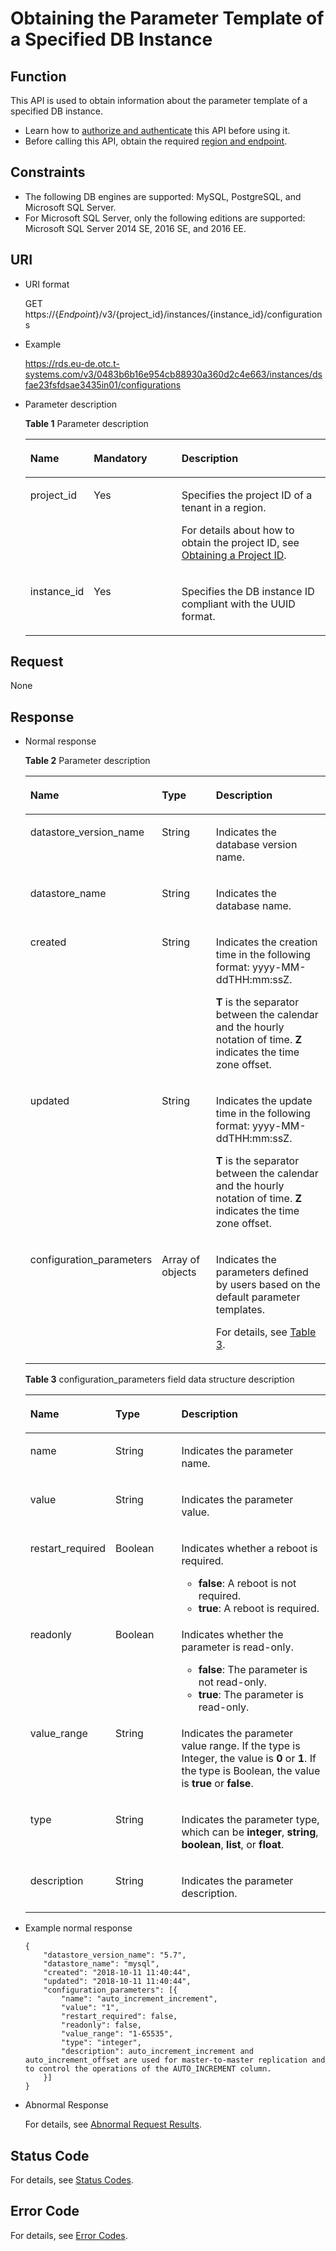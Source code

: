 # Obtaining the Parameter Template of a Specified DB Instance<a name="rds_09_0306"></a>

## Function<a name="section8137930122719"></a>

This API is used to obtain information about the parameter template of a specified DB instance.

-   Learn how to  [authorize and authenticate](authentication.md)  this API before using it.
-   Before calling this API, obtain the required  [region and endpoint](https://docs.otc.t-systems.com/en-us/endpoint/index.html).

## Constraints<a name="section1270314533467"></a>

-   The following DB engines are supported: MySQL, PostgreSQL, and Microsoft SQL Server.
-   For Microsoft SQL Server, only the following editions are supported: Microsoft SQL Server 2014 SE, 2016 SE, and 2016 EE.

## URI<a name="section1013703014278"></a>

-   URI format

    GET https://\{_Endpoint_\}/v3/\{project\_id\}/instances/\{instance\_id\}/configurations

-   Example

    https://rds.eu-de.otc.t-systems.com/v3/0483b6b16e954cb88930a360d2c4e663/instances/dsfae23fsfdsae3435in01/configurations

-   Parameter description

    **Table  1**  Parameter description

    <a name="table11137330152717"></a>
    <table><thead align="left"><tr id="row6355630152713"><th class="cellrowborder" valign="top" width="21.14%" id="mcps1.2.4.1.1"><p id="p17355143011279"><a name="p17355143011279"></a><a name="p17355143011279"></a><strong id="b84235270691445"><a name="b84235270691445"></a><a name="b84235270691445"></a>Name</strong></p>
    </th>
    <th class="cellrowborder" valign="top" width="29.23%" id="mcps1.2.4.1.2"><p id="p435563012275"><a name="p435563012275"></a><a name="p435563012275"></a><strong id="b12588133410016"><a name="b12588133410016"></a><a name="b12588133410016"></a>Mandatory</strong></p>
    </th>
    <th class="cellrowborder" valign="top" width="49.63%" id="mcps1.2.4.1.3"><p id="p635513013278"><a name="p635513013278"></a><a name="p635513013278"></a><strong id="b842352706163417"><a name="b842352706163417"></a><a name="b842352706163417"></a>Description</strong></p>
    </th>
    </tr>
    </thead>
    <tbody><tr id="row1235520308278"><td class="cellrowborder" valign="top" width="21.14%" headers="mcps1.2.4.1.1 "><p id="p0355130202712"><a name="p0355130202712"></a><a name="p0355130202712"></a>project_id</p>
    </td>
    <td class="cellrowborder" valign="top" width="29.23%" headers="mcps1.2.4.1.2 "><p id="p1735511302279"><a name="p1735511302279"></a><a name="p1735511302279"></a>Yes</p>
    </td>
    <td class="cellrowborder" valign="top" width="49.63%" headers="mcps1.2.4.1.3 "><p id="p5355183014275"><a name="p5355183014275"></a><a name="p5355183014275"></a>Specifies the project ID of a tenant in a region.</p>
    <p id="p10290162519612"><a name="p10290162519612"></a><a name="p10290162519612"></a>For details about how to obtain the project ID, see <a href="obtaining-a-project-id.md">Obtaining a Project ID</a>.</p>
    </td>
    </tr>
    <tr id="row335573052719"><td class="cellrowborder" valign="top" width="21.14%" headers="mcps1.2.4.1.1 "><p id="p143551530112714"><a name="p143551530112714"></a><a name="p143551530112714"></a>instance_id</p>
    </td>
    <td class="cellrowborder" valign="top" width="29.23%" headers="mcps1.2.4.1.2 "><p id="p163551830202719"><a name="p163551830202719"></a><a name="p163551830202719"></a>Yes</p>
    </td>
    <td class="cellrowborder" valign="top" width="49.63%" headers="mcps1.2.4.1.3 "><p id="p735515304272"><a name="p735515304272"></a><a name="p735515304272"></a>Specifies the DB instance ID compliant with the UUID format.</p>
    </td>
    </tr>
    </tbody>
    </table>


## Request<a name="section20152163016277"></a>

None

## Response<a name="section14152103042715"></a>

-   Normal response

    **Table  2**  Parameter description

    <a name="table71681830152719"></a>
    <table><thead align="left"><tr id="row133554304277"><th class="cellrowborder" valign="top" width="23.01%" id="mcps1.2.4.1.1"><p id="p1235583052717"><a name="p1235583052717"></a><a name="p1235583052717"></a><strong id="b1402756775"><a name="b1402756775"></a><a name="b1402756775"></a>Name</strong></p>
    </th>
    <th class="cellrowborder" valign="top" width="23.3%" id="mcps1.2.4.1.2"><p id="p1735523017272"><a name="p1735523017272"></a><a name="p1735523017272"></a><strong id="b842352706164541"><a name="b842352706164541"></a><a name="b842352706164541"></a>Type</strong></p>
    </th>
    <th class="cellrowborder" valign="top" width="53.690000000000005%" id="mcps1.2.4.1.3"><p id="p193551030132710"><a name="p193551030132710"></a><a name="p193551030132710"></a><strong id="b1393831383"><a name="b1393831383"></a><a name="b1393831383"></a>Description</strong></p>
    </th>
    </tr>
    </thead>
    <tbody><tr id="row735515304278"><td class="cellrowborder" valign="top" width="23.01%" headers="mcps1.2.4.1.1 "><p id="p1535518301272"><a name="p1535518301272"></a><a name="p1535518301272"></a>datastore_version_name</p>
    </td>
    <td class="cellrowborder" valign="top" width="23.3%" headers="mcps1.2.4.1.2 "><p id="p1535511303279"><a name="p1535511303279"></a><a name="p1535511303279"></a>String</p>
    </td>
    <td class="cellrowborder" valign="top" width="53.690000000000005%" headers="mcps1.2.4.1.3 "><p id="p1835516301278"><a name="p1835516301278"></a><a name="p1835516301278"></a>Indicates the database version name.</p>
    </td>
    </tr>
    <tr id="row123556307271"><td class="cellrowborder" valign="top" width="23.01%" headers="mcps1.2.4.1.1 "><p id="p113551630112710"><a name="p113551630112710"></a><a name="p113551630112710"></a>datastore_name</p>
    </td>
    <td class="cellrowborder" valign="top" width="23.3%" headers="mcps1.2.4.1.2 "><p id="p2035583016274"><a name="p2035583016274"></a><a name="p2035583016274"></a>String</p>
    </td>
    <td class="cellrowborder" valign="top" width="53.690000000000005%" headers="mcps1.2.4.1.3 "><p id="p1435553062714"><a name="p1435553062714"></a><a name="p1435553062714"></a>Indicates the database name.</p>
    </td>
    </tr>
    <tr id="row163551230122718"><td class="cellrowborder" valign="top" width="23.01%" headers="mcps1.2.4.1.1 "><p id="p133555309277"><a name="p133555309277"></a><a name="p133555309277"></a>created</p>
    </td>
    <td class="cellrowborder" valign="top" width="23.3%" headers="mcps1.2.4.1.2 "><p id="p14355143016275"><a name="p14355143016275"></a><a name="p14355143016275"></a>String</p>
    </td>
    <td class="cellrowborder" valign="top" width="53.690000000000005%" headers="mcps1.2.4.1.3 "><p id="p20355830172718"><a name="p20355830172718"></a><a name="p20355830172718"></a>Indicates the creation time in the following format: yyyy-MM-ddTHH:mm:ssZ.</p>
    <p id="p15355193018279"><a name="p15355193018279"></a><a name="p15355193018279"></a><strong id="b96298341406"><a name="b96298341406"></a><a name="b96298341406"></a>T</strong> is the separator between the calendar and the hourly notation of time. <strong id="b662919348013"><a name="b662919348013"></a><a name="b662919348013"></a>Z</strong> indicates the time zone offset.</p>
    </td>
    </tr>
    <tr id="row17355123011278"><td class="cellrowborder" valign="top" width="23.01%" headers="mcps1.2.4.1.1 "><p id="p11355123016277"><a name="p11355123016277"></a><a name="p11355123016277"></a>updated</p>
    </td>
    <td class="cellrowborder" valign="top" width="23.3%" headers="mcps1.2.4.1.2 "><p id="p1355183013273"><a name="p1355183013273"></a><a name="p1355183013273"></a>String</p>
    </td>
    <td class="cellrowborder" valign="top" width="53.690000000000005%" headers="mcps1.2.4.1.3 "><p id="p15355133016272"><a name="p15355133016272"></a><a name="p15355133016272"></a>Indicates the update time in the following format: yyyy-MM-ddTHH:mm:ssZ.</p>
    <p id="p53551930182720"><a name="p53551930182720"></a><a name="p53551930182720"></a><strong id="b10636153418013"><a name="b10636153418013"></a><a name="b10636153418013"></a>T</strong> is the separator between the calendar and the hourly notation of time. <strong id="b15636103419017"><a name="b15636103419017"></a><a name="b15636103419017"></a>Z</strong> indicates the time zone offset.</p>
    </td>
    </tr>
    <tr id="row2355730152716"><td class="cellrowborder" valign="top" width="23.01%" headers="mcps1.2.4.1.1 "><p id="p8355133002719"><a name="p8355133002719"></a><a name="p8355133002719"></a>configuration_parameters</p>
    </td>
    <td class="cellrowborder" valign="top" width="23.3%" headers="mcps1.2.4.1.2 "><p id="p135518306279"><a name="p135518306279"></a><a name="p135518306279"></a>Array of objects</p>
    </td>
    <td class="cellrowborder" valign="top" width="53.690000000000005%" headers="mcps1.2.4.1.3 "><p id="p435512305278"><a name="p435512305278"></a><a name="p435512305278"></a>Indicates the parameters defined by users based on the default parameter templates.</p>
    <p id="p425083010377"><a name="p425083010377"></a><a name="p425083010377"></a>For details, see <a href="#table19183193052719">Table 3</a>.</p>
    </td>
    </tr>
    </tbody>
    </table>

    **Table  3**  configuration\_parameters field data structure description

    <a name="table19183193052719"></a>
    <table><thead align="left"><tr id="row13355163082719"><th class="cellrowborder" valign="top" width="23.18%" id="mcps1.2.4.1.1"><p id="p1635513305278"><a name="p1635513305278"></a><a name="p1635513305278"></a><strong id="b1578335060"><a name="b1578335060"></a><a name="b1578335060"></a>Name</strong></p>
    </th>
    <th class="cellrowborder" valign="top" width="22.95%" id="mcps1.2.4.1.2"><p id="p635593015275"><a name="p635593015275"></a><a name="p635593015275"></a><strong id="b562952166"><a name="b562952166"></a><a name="b562952166"></a>Type</strong></p>
    </th>
    <th class="cellrowborder" valign="top" width="53.87%" id="mcps1.2.4.1.3"><p id="p13551230172713"><a name="p13551230172713"></a><a name="p13551230172713"></a><strong id="b881355960"><a name="b881355960"></a><a name="b881355960"></a>Description</strong></p>
    </th>
    </tr>
    </thead>
    <tbody><tr id="row13355530172712"><td class="cellrowborder" valign="top" width="23.18%" headers="mcps1.2.4.1.1 "><p id="p14355123062711"><a name="p14355123062711"></a><a name="p14355123062711"></a>name</p>
    </td>
    <td class="cellrowborder" valign="top" width="22.95%" headers="mcps1.2.4.1.2 "><p id="p16355123016276"><a name="p16355123016276"></a><a name="p16355123016276"></a>String</p>
    </td>
    <td class="cellrowborder" valign="top" width="53.87%" headers="mcps1.2.4.1.3 "><p id="p73553306270"><a name="p73553306270"></a><a name="p73553306270"></a>Indicates the parameter name.</p>
    </td>
    </tr>
    <tr id="row135573012271"><td class="cellrowborder" valign="top" width="23.18%" headers="mcps1.2.4.1.1 "><p id="p11355133018273"><a name="p11355133018273"></a><a name="p11355133018273"></a>value</p>
    </td>
    <td class="cellrowborder" valign="top" width="22.95%" headers="mcps1.2.4.1.2 "><p id="p13355030112715"><a name="p13355030112715"></a><a name="p13355030112715"></a>String</p>
    </td>
    <td class="cellrowborder" valign="top" width="53.87%" headers="mcps1.2.4.1.3 "><p id="p1135553014273"><a name="p1135553014273"></a><a name="p1135553014273"></a>Indicates the parameter value.</p>
    </td>
    </tr>
    <tr id="row8355203012713"><td class="cellrowborder" valign="top" width="23.18%" headers="mcps1.2.4.1.1 "><p id="p1335583012277"><a name="p1335583012277"></a><a name="p1335583012277"></a>restart_required</p>
    </td>
    <td class="cellrowborder" valign="top" width="22.95%" headers="mcps1.2.4.1.2 "><p id="p103554302274"><a name="p103554302274"></a><a name="p103554302274"></a>Boolean</p>
    </td>
    <td class="cellrowborder" valign="top" width="53.87%" headers="mcps1.2.4.1.3 "><p id="p335516303270"><a name="p335516303270"></a><a name="p335516303270"></a>Indicates whether a reboot is required.</p>
    <a name="ul1035593019278"></a><a name="ul1035593019278"></a><ul id="ul1035593019278"><li><strong id="b842352706214352_1"><a name="b842352706214352_1"></a><a name="b842352706214352_1"></a>false</strong>: A reboot is not required.</li><li><strong id="b84235270621449_1"><a name="b84235270621449_1"></a><a name="b84235270621449_1"></a>true</strong>: A reboot is required.</li></ul>
    </td>
    </tr>
    <tr id="row237116301277"><td class="cellrowborder" valign="top" width="23.18%" headers="mcps1.2.4.1.1 "><p id="p4371133042719"><a name="p4371133042719"></a><a name="p4371133042719"></a>readonly</p>
    </td>
    <td class="cellrowborder" valign="top" width="22.95%" headers="mcps1.2.4.1.2 "><p id="p73719303277"><a name="p73719303277"></a><a name="p73719303277"></a>Boolean</p>
    </td>
    <td class="cellrowborder" valign="top" width="53.87%" headers="mcps1.2.4.1.3 "><p id="p1637110308275"><a name="p1637110308275"></a><a name="p1637110308275"></a>Indicates whether the parameter is read-only.</p>
    <a name="ul8371730172718"></a><a name="ul8371730172718"></a><ul id="ul8371730172718"><li><strong id="b1465513757"><a name="b1465513757"></a><a name="b1465513757"></a>false</strong>: The parameter is not read-only.</li><li><strong id="b88350933"><a name="b88350933"></a><a name="b88350933"></a>true</strong>: The parameter is read-only.</li></ul>
    </td>
    </tr>
    <tr id="row93711530122714"><td class="cellrowborder" valign="top" width="23.18%" headers="mcps1.2.4.1.1 "><p id="p537163015278"><a name="p537163015278"></a><a name="p537163015278"></a>value_range</p>
    </td>
    <td class="cellrowborder" valign="top" width="22.95%" headers="mcps1.2.4.1.2 "><p id="p1837112307275"><a name="p1837112307275"></a><a name="p1837112307275"></a>String</p>
    </td>
    <td class="cellrowborder" valign="top" width="53.87%" headers="mcps1.2.4.1.3 "><p id="p4371103013276"><a name="p4371103013276"></a><a name="p4371103013276"></a>Indicates the parameter value range. If the type is Integer, the value is <strong id="b9300328153312"><a name="b9300328153312"></a><a name="b9300328153312"></a>0</strong> or <strong id="b523003053313"><a name="b523003053313"></a><a name="b523003053313"></a>1</strong>. If the type is Boolean, the value is <strong id="b76791938103315"><a name="b76791938103315"></a><a name="b76791938103315"></a>true</strong> or <strong id="b850694112333"><a name="b850694112333"></a><a name="b850694112333"></a>false</strong>.</p>
    </td>
    </tr>
    <tr id="row1437143042719"><td class="cellrowborder" valign="top" width="23.18%" headers="mcps1.2.4.1.1 "><p id="p5371173042710"><a name="p5371173042710"></a><a name="p5371173042710"></a>type</p>
    </td>
    <td class="cellrowborder" valign="top" width="22.95%" headers="mcps1.2.4.1.2 "><p id="p143711730172715"><a name="p143711730172715"></a><a name="p143711730172715"></a>String</p>
    </td>
    <td class="cellrowborder" valign="top" width="53.87%" headers="mcps1.2.4.1.3 "><p id="p18371930192720"><a name="p18371930192720"></a><a name="p18371930192720"></a>Indicates the parameter type, which can be <strong id="b317172548174558"><a name="b317172548174558"></a><a name="b317172548174558"></a>integer</strong>, <strong id="b842352706174612"><a name="b842352706174612"></a><a name="b842352706174612"></a>string</strong>, <strong id="b842352706174617"><a name="b842352706174617"></a><a name="b842352706174617"></a>boolean</strong>, <strong id="b842352706171731"><a name="b842352706171731"></a><a name="b842352706171731"></a>list</strong>, or <strong id="b842352706171734"><a name="b842352706171734"></a><a name="b842352706171734"></a>float</strong>.</p>
    </td>
    </tr>
    <tr id="row103711330162711"><td class="cellrowborder" valign="top" width="23.18%" headers="mcps1.2.4.1.1 "><p id="p17371143022711"><a name="p17371143022711"></a><a name="p17371143022711"></a>description</p>
    </td>
    <td class="cellrowborder" valign="top" width="22.95%" headers="mcps1.2.4.1.2 "><p id="p1537123019272"><a name="p1537123019272"></a><a name="p1537123019272"></a>String</p>
    </td>
    <td class="cellrowborder" valign="top" width="53.87%" headers="mcps1.2.4.1.3 "><p id="p8371123082715"><a name="p8371123082715"></a><a name="p8371123082715"></a>Indicates the parameter description.</p>
    </td>
    </tr>
    </tbody>
    </table>


-   Example normal response

    ```
    {
    	"datastore_version_name": "5.7",
    	"datastore_name": "mysql",
    	"created": "2018-10-11 11:40:44",
    	"updated": "2018-10-11 11:40:44",
    	"configuration_parameters": [{
    		"name": "auto_increment_increment",
    		"value": "1",
    		"restart_required": false,
    		"readonly": false,
    		"value_range": "1-65535",
    		"type": "integer",
    		"description": auto_increment_increment and auto_increment_offset are used for master-to-master replication and to control the operations of the AUTO_INCREMENT column.
    	}]
    }
    ```

-   Abnormal Response

    For details, see  [Abnormal Request Results](abnormal-request-results.md).


## Status Code<a name="section4778540915440"></a>

For details, see  [Status Codes](status-codes.md).

## Error Code<a name="section946032144017"></a>

For details, see  [Error Codes](error-codes.md).

